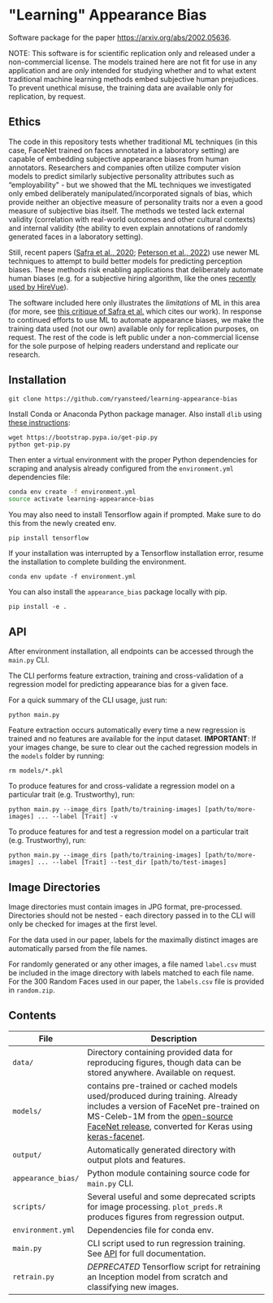 # "Learning" Appearance Bias

Software package for the paper https://arxiv.org/abs/2002.05636.

NOTE: This software is for scientific replication only and released under a non-commercial license. The models trained here are not fit for use in any application and are *only* intended for studying whether and to what extent traditional machine learning methods embed subjective human prejudices. To prevent unethical misuse, the training data are available only for replication, by request.

## Ethics
The code in this repository tests whether traditional ML techniques (in this case, FaceNet trained on faces annotated in a laboratory setting) are capable of embedding subjective appearance biases from human annotators. Researchers and companies often utilize computer vision models to predict similarly subjective personality attributes such as “employability" - but we showed that the ML techniques we investigated only embed deliberately manipulated/incorporated signals of bias, which provide neither an objective measure of personality traits nor a even a good measure of subjective bias itself. The methods we tested lack external validity (correlation with real-world outcomes and other cultural contexts) and internal validity (the ability to even explain annotations of randomly generated faces in a laboratory setting).

Still, recent papers ([Safra et al., 2020](https://www.nature.com/articles/s41467-020-18566-7); [Peterson et al., 2022](https://www.pnas.org/doi/10.1073/pnas.2115228119)) use newer ML techniques to attempt to build better models for predicting perception biases. These methods risk enabling applications that deliberately automate human biases (e.g. for a subjective hiring algorithm, like the ones [recently used by HireVue](https://www.washingtonpost.com/technology/2019/10/22/ai-hiring-face-scanning-algorithm-increasingly-decides-whether-you-deserve-job/)).

The software included here only illustrates the *limitations* of ML in this area (for more, see [this critique of Safra et al.](https://arxiv.org/abs/2202.08674) which cites our work). In response to continued efforts to use ML to automate appearance biases, we make the training data used (not our own) available only for replication purposes, on request. The rest of the code is left public under a non-commercial license for the sole purpose of helping readers understand and replicate our research.

## Installation
`git clone https://github.com/ryansteed/learning-appearance-bias`

Install Conda or Anaconda Python package manager. Also install `dlib` using [these instructions](https://github.com/ageitgey/face_recognition/issues/120):
```
wget https://bootstrap.pypa.io/get-pip.py
python get-pip.py
```

Then enter a virtual environment with the proper Python dependencies for scraping and analysis already configured from the `environment.yml` dependencies file:
```bash
conda env create -f environment.yml
source activate learning-appearance-bias
```

You may also need to install Tensorflow again if prompted. Make sure to do this from the newly created env.

`pip install tensorflow`

If your installation was interrupted by a Tensorflow installation error, resume the installation to complete building the environment.

`conda env update -f environment.yml`

You can also install the `appearance_bias` package locally with pip.

`pip install -e .`

## API

After environment installation, all endpoints can be accessed through the `main.py` CLI.

The CLI performs feature extraction, training and cross-validation of a regression model for predicting appearance bias for a given face.

For a quick summary of the CLI usage, just run:

`python main.py`

Feature extraction occurs automatically every time a new regression is trained and no features are available for the input dataset. 
**IMPORTANT**: If your images change, be sure to clear out the cached regression models in the `models` folder by running:

`rm models/*.pkl`

To produce features for and cross-validate a regression model on a particular trait (e.g. Trustworthy), run:
```
python main.py --image_dirs [path/to/training-images] [path/to/more-images] ... --label [Trait] -v
```

To produce features for and test a regression model on a particular trait (e.g. Trustworthy), run:
```
python main.py --image_dirs [path/to/training-images] [path/to/more-images] ... --label [Trait] --test_dir [path/to/test-images]
```

## Image Directories
Image directories must contain images in JPG format, pre-processed. Directories should not be nested - each directory 
passed in to the CLI will only be checked for images at the first level.

For the data used in our paper, labels for the maximally distinct images are automatically parsed from the file names.

For randomly generated or any other images, a file named `label.csv` must be included in the image directory with labels 
matched to each file name. 
For the 300 Random Faces used in our paper, the `labels.csv` file is provided in `random.zip`.

## Contents

|File|Description|
|---|---|
|`data/`| Directory containing provided data for reproducing figures, though data can be stored anywhere. Available on request.|
|`models/`| contains pre-trained or cached models used/produced during training. Already includes a version of FaceNet pre-trained on MS-Celeb-1M from the [open-source FaceNet release](https://github.com/davidsandberg/facenet), converted for Keras using [keras-facenet](https://github.com/nyoki-mtl/keras-facenet).|
|`output/`| Automatically generated directory with output plots and features.|
|`appearance_bias/`| Python module containing source code for `main.py` CLI.|
|`scripts/`| Several useful and some deprecated scripts for image processing. `plot_preds.R` produces figures from regression output.|
|`environment.yml`|Dependencies file for conda env.|
|`main.py`| CLI script used to run regression training. See [API](#api) for full documentation.|
|`retrain.py`| *DEPRECATED* Tensorflow script for retraining an Inception model from scratch and classifying new images.|

